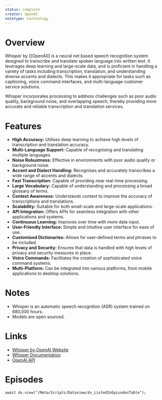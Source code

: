 ```yaml
---
status: complete
creator: OpenAI
notetype: technology
---
```

# Overview  
Whisper by [[OpenAI]] is a neural net based speech recognition system designed to transcribe and translate spoken language into written text. It leverages deep learning and large-scale data, and is proficient in handling a variety of tasks including transcription, translation, and understanding diverse accents and dialects. This makes it appropriate for tasks such as captioning, voice command interfaces, and multi-language customer service solutions.

Whisper incorporates processing to address challenges such as poor audio quality, background noise, and overlapping speech, thereby providing more accurate and reliable transcription and translation services.

# Features  
- **High Accuracy:** Utilises deep learning to achieve high levels of transcription and translation accuracy.
- **Multi-Language Support:** Capable of recognising and translating multiple languages.
- **Noise Robustness:** Effective in environments with poor audio quality or background noise.
- **Accent and Dialect Handling:** Recognises and accurately transcribes a wide range of accents and dialects.
- **Fast Transcription:** Capable of providing near real-time processing.
- **Large Vocabulary:** Capable of understanding and processing a broad glossary of terms.
- **Context Awareness:** Understands context to improve the accuracy of transcriptions and translations.
- **Scalability:** Suitable for both small-scale and large-scale applications.
- **API Integration:** Offers APIs for seamless integration with other applications and systems.
- **Continuous Learning:** Improves over time with more data input.
- **User-Friendly Interface:** Simple and intuitive user interface for ease of use.
- **Customised Dictionaries:** Allows for user-defined terms and phrases to be included.
- **Privacy and Security:** Ensures that data is handled with high levels of privacy and security measures in place.
- **Voice Commands:** Facilitates the creation of sophisticated voice command systems.
- **Multi-Platform:** Can be integrated into various platforms, from mobile applications to desktop solutions.

# Notes  
- Whisper is an automatic speech recognition (ASR) system trained on 680,000 hours.
- Models are open sourced.

# Links  
- [Whisper by OpenAI Website](https://openai.com/index/whisper/)
- [Whisper Documentation](https://openai.com/whisper/documentation/)
- [OpenAI API](https://openai.com/api/)
# Episodes
```dataviewjs
await dv.view("/Meta/Scripts/Dataview/dv_ListedInEpisodesTable");
```
